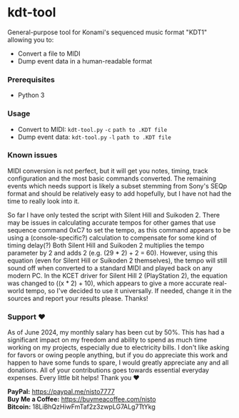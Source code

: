# kdt-tool
General-purpose tool for Konami's sequenced music format "KDT1" allowing you to:
* Convert a file to MIDI
* Dump event data in a human-readable format

### Prerequisites
* Python 3

### Usage
* Convert to MIDI: `kdt-tool.py` `-c` `path to .KDT file`
* Dump event data: `kdt-tool.py` `-l` `path to .KDT file`

### Known issues
MIDI conversion is not perfect, but it will get you notes, timing, track configuration and the most basic commands converted. The remaining events which needs support is likely a subset stemming from Sony's SEQp format and should be relatively easy to add hopefully, but I have not had the time to really look into it.

So far I have only tested the script with Silent Hill and Suikoden 2. There may be issues in calculating accurate tempos for other games that use sequence command 0xC7 to set the tempo, as this command appears to be using a (console-specific?) calculation to compensate for some kind of timing delay(?) Both Silent Hill and Suikoden 2 multiplies the tempo parameter by 2 and adds 2 (e.g. (29 * 2) + 2 = 60). However, using this equation (even for Silent Hill or Suikoden 2 themselves), the tempo will still sound off when converted to a standard MIDI and played back on any modern PC. In the KCET driver for Silent Hill 2 (PlayStation 2), the equation was changed to ((x * 2) + 10), which appears to give a more accurate real-world tempo, so I've decided to use it universally. If needed, change it in the sources and report your results please. Thanks!

### Support ❤️

As of June 2024, my monthly salary has been cut by 50%. This has had a significant impact on my freedom and ability to spend as much time working on my projects, especially due to electricity bills. I don't like asking for favors or owing people anything, but if you do appreciate this work and happen to have some funds to spare, I would greatly appreciate any and all donations. All of your contributions goes towards essential everyday expenses. Every little bit helps! Thank you ❤️

**PayPal:** https://paypal.me/nisto7777  
**Buy Me a Coffee:** https://buymeacoffee.com/nisto  
**Bitcoin:** 18LiBhQzHiwFmTaf2z3zwpLG7ALg7TtYkg
